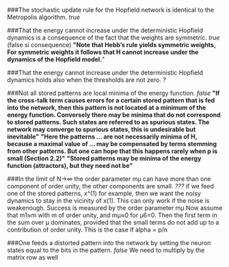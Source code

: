 ###The stochastic update rule for the Hopfield network is identical to the Metropolis algorithm. 
_true_

###That the energy cannot increase under the deterministic Hopfield dynamics is a consequence of the fact that the weights are symmetric. 
_true_ (false si consequence)
**"Note that Hebb’s rule yields symmetric weights, For symmetric
weights it follows that H cannot increase under the dynamics of the Hopfield
model.**"

###That the energy cannot increase under the deterministic Hopfield dynamics holds also when the thresholds are not zero. 
?

###Not all stored patterns are local minima of the energy function. 
_false_
**"If the cross-talk term causes errors for a certain stored pattern
that is fed into the network, then this pattern is not located at a minimum of the energy function. Conversely there may be minima that do not correspond
to stored patterns. Such states are referred to as
spurious states. The network may converge to spurious states, this is undesirable but inevitable"**
**"Here the patterns ... are not necessarily minima of H, because a maximal value of ... may be compensated by terms stemming from other patterns. But one can hope that this happens rarely when p is small (Section 2.2)"**
**"Stored patterns may be minima of the energy function (attractors), but they need not be"**

###In the limit of N→∞ the order parameter mμ can have more than one component of order unity, the other components are small. 
_???_
if we feed one of the stored patterns,
x^(1) for example, then we want the noisy dynamics to stay in the vicinity of x(1). This can only work if the noise is weakenough. Success is measured by the order parameter mμ
Now assume that m1≈m with m of order unity, and mμ≈0 for μ6=0.
Then the first term in the sum over μ dominates, provided that the small
terms do not add up to a contribution of order unity. This is the case if alpha = p/n

###One feeds a distorted pattern into the network by setting the neuron states equal to the bits in the pattern.
_false_
We need to multiply by the matrix row as well